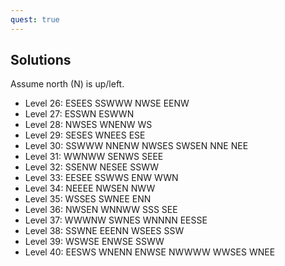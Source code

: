 ```yaml
---
quest: true
---
```


## Solutions
Assume north (N) is up/left.

* Level 26: ESEES SSWWW NWSE EENW
* Level 27: ESSWN ESWWN
* Level 28: NWSES WNENW WS
* Level 29: SESES WNEES ESE
* Level 30: SSWWW NNENW NWSES SWSEN NNE NEE
* Level 31: WWNWW SENWS SEEE
* Level 32: SSENW NESEE SSWW
* Level 33: EESEE SSWWS ENW WWN
* Level 34: NEEEE NWSEN NWW
* Level 35: WSSES SWNEE ENN
* Level 36: NWSEN WNNWW SSS SEE
* Level 37: WWWNW SWNES WNNNN EESSE
* Level 38: SSWNE EEENN WSEES SSW
* Level 39: WSWSE ENWSE SSWW
* Level 40: EESWS WNENN ENWSE NWWWW WWSES WNEE